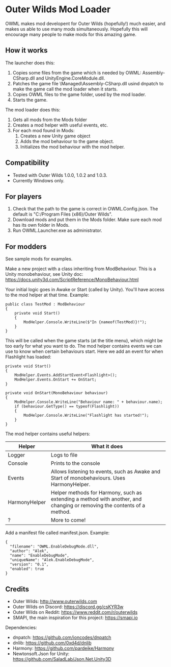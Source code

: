 # Outer Wilds Mod Loader

OWML makes mod developent for Outer Wilds (hopefully!) much easier, and makes us able to use many mods simultaneously. Hopefully this will encourage many people to make mods for this amazing game.

## How it works

The launcher does this:
1. Copies some files from the game which is needed by OWML: Assembly-CSharp.dll and UnityEngine.CoreModule.dll.
2. Patches the game file \Managed\Assembly-CSharp.dll usind dnpatch to make the game call the mod loader when it starts. 
3. Copies OWML files to the game folder, used by the mod loader.
3. Starts the game.

The mod loader does this:
1. Gets all mods from the Mods folder
2. Creates a mod helper with useful events, etc.
3. For each mod found in Mods:
   1. Creates a new Unity game object
   2. Adds the mod behaviour to the game object.
   3. Initializes the mod behaviour with the mod helper.
   
## Compatibility

* Tested with Outer Wilds 1.0.0, 1.0.2 and 1.0.3.
* Currently Windows only.

## For players

1. Check that the path to the game is correct in OWML.Config.json. The default is "C:/Program Files (x86)/Outer Wilds".
2. Download mods and put them in the Mods folder. Make sure each mod has its own folder in Mods.
3. Run OWML.Launcher.exe as administrator.

## For modders

See sample mods for examples.

Make a new project with a class inheriting from ModBehaviour. This is a Unity monobehaviour, see Unity doc: https://docs.unity3d.com/ScriptReference/MonoBehaviour.html

Your initial logic goes in Awake or Start (called by Unity). You'll have access to the mod helper at that time. Example:

~~~~
public class TestMod : ModBehaviour
{
    private void Start()
    {
        ModHelper.Console.WriteLine($"In {nameof(TestMod)}!");
    }
}
~~~~

This will be called when the game starts (at the title menu), which might be too early for what you want to do. The mod helper contains events we can use to know when certain behaviours start. Here we add an event for when  Flashlight has loaded:

~~~~
private void Start()
{
	ModHelper.Events.AddStartEvent<Flashlight>();
	ModHelper.Events.OnStart += OnStart;
}

private void OnStart(MonoBehaviour behaviour)
{
	ModHelper.Console.WriteLine("Behaviour name: " + behaviour.name);
	if (behaviour.GetType() == typeof(Flashlight))
	{
		ModHelper.Console.WriteLine("Flashlight has started!");
	}
}
~~~~

The mod helper contains useful helpers:

|Helper|What it does|
|------|------------|
|Logger|Logs to file|
|Console|Prints to the console|
|Events|Allows listening to events, such as Awake and Start of monobehaviours. Uses HarmonyHelper.|
|HarmonyHelper|Helper methods for Harmony, such as extending a method with another, and changing or removing the contents of a method.|
|?|More to come!|

Add a manifest file called manifest.json. Example: 

~~~~
{
  "filename": "OWML.EnableDebugMode.dll",
  "author": "Alek",
  "name": "EnableDebugMode",
  "uniqueName": "Alek.EnableDebugMode",
  "version": "0.1",
  "enabled": true
}
~~~~

## Credits

* Outer Wilds: http://www.outerwilds.com
* Outer Wilds on Discord: https://discord.gg/csKYR3w
* Outer Wilds on Reddit: https://www.reddit.com/r/outerwilds
* SMAPI, the main inspiration for this project: https://smapi.io

Dependencies:
* dnpatch: https://github.com/ioncodes/dnpatch
* dnlib: https://github.com/0xd4d/dnlib
* Harmony: https://github.com/pardeike/Harmony
* Newtonsoft.Json for Unity: https://github.com/SaladLab/Json.Net.Unity3D